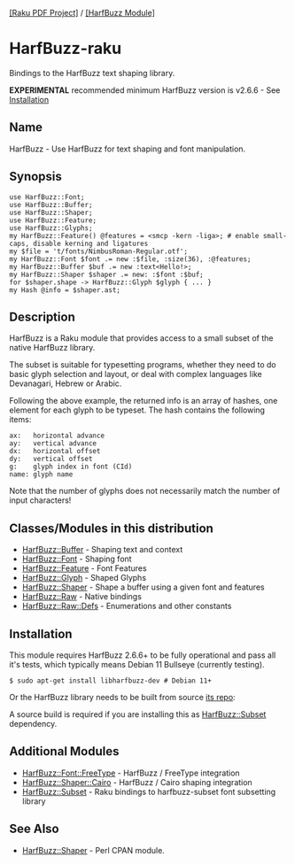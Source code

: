 [[Raku PDF Project]](https://pdf-raku.github.io)
 / [[HarfBuzz Module]](https://pdf-raku.github.io/HarfBuzz-raku)

HarfBuzz-raku
=============

Bindings to the HarfBuzz text shaping library.

**EXPERIMENTAL** recommended minimum HarfBuzz version is v2.6.6 - See [Installation](#installation)

Name
----

HarfBuzz - Use HarfBuzz for text shaping and font manipulation.

Synopsis
--------

```
use HarfBuzz::Font;
use HarfBuzz::Buffer;
use HarfBuzz::Shaper;
use HarfBuzz::Feature;
use HarfBuzz::Glyphs;
my HarfBuzz::Feature() @features = <smcp -kern -liga>; # enable small-caps, disable kerning and ligatures
my $file = 't/fonts/NimbusRoman-Regular.otf';
my HarfBuzz::Font $font .= new :$file, :size(36), :@features;
my HarfBuzz::Buffer $buf .= new :text<Hello!>;
my HarfBuzz::Shaper $shaper .= new: :$font :$buf;
for $shaper.shape -> HarfBuzz::Glyph $glyph { ... }
my Hash @info = $shaper.ast;
```

Description
----------

HarfBuzz is a Raku module that provides access to a small subset of the native HarfBuzz library. 

The subset is suitable for typesetting programs, whether they need to do basic glyph selection and layout, or deal with complex languages like Devanagari, Hebrew or Arabic.

Following the above example, the returned info is an array of hashes, one element for each glyph to be typeset. The hash contains the following items:

```
ax:   horizontal advance
ay:   vertical advance
dx:   horizontal offset
dy:   vertical offset
g:    glyph index in font (CId)
name: glyph name
```

Note that the number of glyphs does not necessarily match the number of input characters!


Classes/Modules in this distribution
-------

- [HarfBuzz::Buffer](https://harfbuzz-raku.github.io/HarfBuzz-raku/HarfBuzz/Buffer) - Shaping text and context
- [HarfBuzz::Font](https://harfbuzz-raku.github.io/HarfBuzz-raku/HarfBuzz/Font) - Shaping font
- [HarfBuzz::Feature](https://harfbuzz-raku.github.io/HarfBuzz-raku/HarfBuzz/Feature) - Font Features
- [HarfBuzz::Glyph](https://harfbuzz-raku.github.io/HarfBuzz-raku/HarfBuzz/Glyph) - Shaped Glyphs
- [HarfBuzz::Shaper](https://harfbuzz-raku.github.io/HarfBuzz-raku/HarfBuzz/Shaper) - Shape a buffer using a given font and features
- [HarfBuzz::Raw](https://harfbuzz-raku.github.io/HarfBuzz-raku/HarfBuzz/Raw) - Native bindings
- [HarfBuzz::Raw::Defs](https://harfbuzz-raku.github.io/HarfBuzz-raku/HarfBuzz/Raw/Defs) - Enumerations and other constants

Installation
-----
This module requires HarfBuzz 2.6.6+ to be fully operational and pass all it's tests, which typically means Debian 11 Bullseye (currently testing).

`$ sudo apt-get install libharfbuzz-dev # Debian 11+`

Or the HarfBuzz library needs to be built from source [its repo](https://github.com/harfbuzz/harfbuzz/releases/):

A source build is required if you are installing this as [HarfBuzz::Subset](https://harfbuzz-raku.github.io/HarfBuzz-Subset-raku/) dependency.

Additional Modules
------

- [HarfBuzz::Font::FreeType](https://harfbuzz-raku.github.io/HarfBuzz-Font-FreeType-raku/) - HarfBuzz / FreeType integration
- [HarfBuzz::Shaper::Cairo](https://harfbuzz-raku.github.io/HarfBuzz-Shaper-Cairo-raku/) - HarfBuzz / Cairo shaping integration
- [HarfBuzz::Subset](https://harfbuzz-raku.github.io/HarfBuzz-Subset-raku/) - Raku bindings to harfbuzz-subset font subsetting library

See Also
--------

- [HarfBuzz::Shaper](https://metacpan.org/pod/HarfBuzz::Shaper) - Perl CPAN module.
